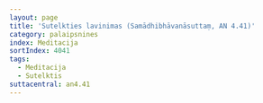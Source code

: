 ```yaml
---
layout: page
title: 'Sutelkties lavinimas (Samādhibhāvanāsuttaṃ, AN 4.41)'
category: palaipsnines
index: Meditacija
sortIndex: 4041
tags:
  - Meditacija
  - Sutelktis
suttacentral: an4.41
---
```

